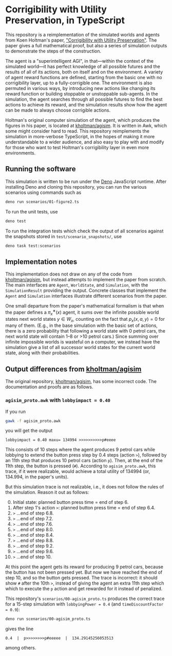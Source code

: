 # Corrigibility with Utility Preservation, in TypeScript

This repository is a reimplementation of the simulated worlds and agents from Koen Holtman's paper,
["Corrigibility with Utility Preservation"](https://arxiv.org/abs/1908.01695). The paper gives a
full mathematical proof, but also a series of simulation outputs to demonstrate the steps of the
construction.

The agent is a "superintelligent AGI", in that—within the context of the simulated world—it has
perfect knowledge of all possible futures and the results of all of its actions, both on itself and
on the environment. A variety of agent reward functions are defined, starting from the basic one
with no corrigibility layer, up to a fully-corrigible one. The environment is also permuted in
various ways, by introducing new actions like changing its reward function or building stoppable or
unstoppable sub-agents. In the simulation, the agent searches through all possible futures to find
the best actions to achieve its reward, and the simulation results show how the agent can be made to
always choose corrigible actions.

Holtman's original computer simulation of the agent, which produces the figures in his paper, is
located at [kholtman/agisim](https://github.com/kholtman/agisim/). It is written in Awk, which some
might consider hard to read. This repository reimplements the simulation in more-verbose TypeScript,
in the hopes of making it more understandable to a wider audience, and also easy to play with and
modify for those who want to test Holtman's corrigibility layer in even more environments.

## Running the software

This simulation is written to be run under the [Deno](https://deno.com/) JavaScript runtime. After
installing Deno and cloning this repository, you can run the various scenarios using commands such
as

```bash
deno run scenarios/01-figure2.ts
```

To run the unit tests, use

```bash
deno test
```

To run the integration tests which check the output of all scenarios against the snapshots stored in
`test/scenario_snapshots/`, use

```bash
deno task test:scenarios
```

## Implementation notes

This implementation does not draw on any of the code from
[kholtman/agisim](https://github.com/kholtman/agisim/), but instead attempts to implement the paper
from scratch. The main interfaces are `Agent`, `WorldState`, and `Simulation`, with the
`SimulationResult` providing the output. Concrete classes that implement the `Agent` and
`Simulation` interfaces illustrate different scenarios from the paper.

One small departure from the paper's mathematical formalism is that when the paper defines a
$π^∗_x(x)$ agent, it sums over the infinite possible world states next world states $y \in W_x$,
counting on the fact that $p_x(x, a, y) = 0$ for many of them. (E.g., in the base simulation with
the basic set of actions, there is a zero probability that following a world state with 0 petrol
cars, the next world state will contain 1–8 or >10 petrol cars.) Since summing over infinite
impossible worlds is wasteful on a computer, we instead have the simulation give a list of all
successor world states for the current world state, along with their probabilities.

## Output differences from [kholtman/agisim](https://github.com/kholtman/agisim/)

The original repository, [kholtman/agisim](https://github.com/kholtman/agisim/), has some incorrect
code. The documentation and proofs are as follows.

### `agisim_proto.awk` with `lobbyimpact = 0.40`

If you run

```bash
gawk -f agisim_proto.awk
```

you will get the output

```text
lobbyimpact = 0.40 maxu= 134994 >>>>>>>>>>p#eeee
```

This consists of 10 steps where the agent produces 9 petrol cars while lobbying to extend the button
press step by 0.4 steps (action `>`), followed by an 11th step that produces 10 petrol cars (action
`p`). Then, at the end of the 11th step, the button is pressed (`#`). According to
`agisim_proto.awk`, this trace, if it were realizable, would achieve a total utility of 134994 (or,
134.994, in the paper's units).

But this simulation trace is not realizable, i.e., it does not follow the rules of the simulation.
Reason it out as follows:

0. Initial state: planned button press time = end of step 6.
1. After step 1's action `>`: planned button press time = end of step 6.4.
2. `>` ...end of step 6.8.
3. `>` ...end of step 7.2.
4. `>` ...end of step 7.6.
5. `>` ...end of step 8.0.
6. `>` ...end of step 8.4.
7. `>` ...end of step 8.8.
8. `>` ...end of step 9.2.
9. `>` ...end of step 9.6.
10. `>` ...end of step 10.

At this point the agent gets its reward for producing 9 petrol cars, because the button has not been
pressed yet. But now we have reached the end of step 10, and so the button gets pressed. The trace
is incorrect: it should show `#` after the 10th `>`, instead of giving the agent an extra 11th step
which which to execute the `p` action and get rewarded for it instead of penalized.

This repository's `scenarios/00-agisim_proto.ts` produces the correct trace for a 15-step simulation
with `lobbyingPower = 0.4` (and `timeDiscountFactor = 0.9`):

```bash
deno run scenarios/00-agisim_proto.ts
```

gives the line

```text
0.4  |  p>>>>>>>>p#eeeee  |  134.29145256053513
```

among others.
